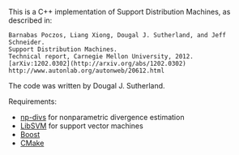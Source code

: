 This is a C++ implementation of Support Distribution Machines, as described in:

    Barnabas Poczos, Liang Xiong, Dougal J. Sutherland, and Jeff Schneider.
    Support Distribution Machines.
    Technical report, Carnegie Mellon University, 2012.
    [arXiv:1202.0302](http://arxiv.org/abs/1202.0302)
    http://www.autonlab.org/autonweb/20612.html

The code was written by Dougal J. Sutherland.

Requirements:
  * [np-divs](https://github.com/dougalsutherland/np-divs/) for nonparametric
    divergence estimation
  * [LibSVM](http://www.csie.ntu.edu.tw/~cjlin/libsvm/) for support vector
    machines
  * [Boost](http://boost.org)
  * [CMake](http://cmake.org)
